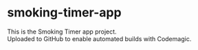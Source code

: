 # smoking-timer-app

This is the Smoking Timer app project.  
Uploaded to GitHub to enable automated builds with Codemagic.
